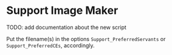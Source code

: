 # Support Image Maker

TODO: add documentation about the new script

Put the filename(s) in the options ```Support_PreferredServants``` or ```Support_PreferredCEs```, accordingly.
